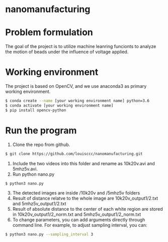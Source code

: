 # nanomanufacturing

# Problem formulation
The goal of the project is to utilize machine leanring funcionts to analyze the motion of beads under the influence of voltage applied.

# Working environment
The project is based on OpenCV, and we use anaconda3 as primary working environment.
```sh
$ conda create --name [your working environment name] python=3.6
$ conda activate [your working environment name]
$ pip install opencv-python
```
# Run the program
1. Clone the repo from github.
```sh
$ git clone https://github.com/louisccc/nanomanufacturing.git
```
1. Include the two videos into this folder and rename as 10k20v.avi and 5mhz5v.avi.
2. Run python nano.py
```sh
$ python3 nano.py
```
3. The detected images are inside /10k20v and /5mhz5v folders
4. Result of distance relatve to the whole image are 10k20v_output1/2.txt and 5mhz5v_output1/2.txt
5. Result of absolute distance to the center of each white region are stored in 10k20v_output1/2_norm.txt and 5mhz5v_output1/2_norm.txt
5. To change parameters, you can add arguments directly through command line. For example, to adjust sampling interval, you can:
```sh
$ python3 nano.py --sampling_interval 3
```
